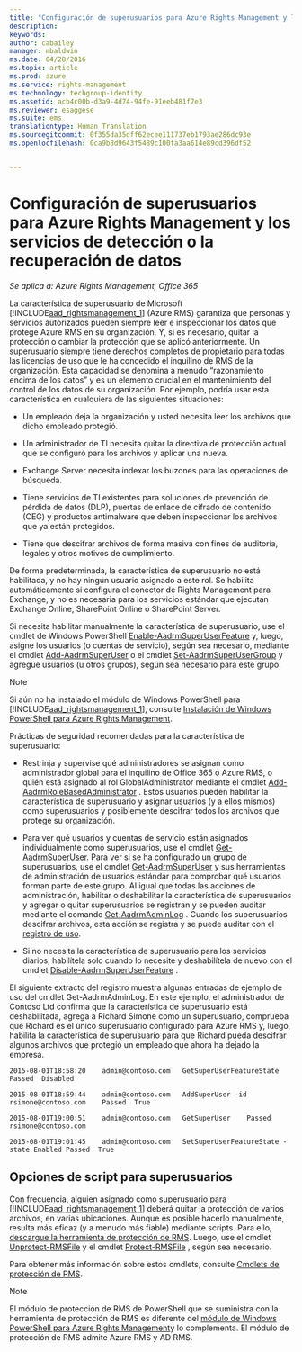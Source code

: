 ```yaml
---
title: "Configuración de superusuarios para Azure Rights Management y los servicios de detección o la recuperación de datos | Azure RMS"
description: 
keywords: 
author: cabailey
manager: mbaldwin
ms.date: 04/28/2016
ms.topic: article
ms.prod: azure
ms.service: rights-management
ms.technology: techgroup-identity
ms.assetid: acb4c00b-d3a9-4d74-94fe-91eeb481f7e3
ms.reviewer: esaggese
ms.suite: ems
translationtype: Human Translation
ms.sourcegitcommit: 0f355da35dff62ecee111737eb1793ae286dc93e
ms.openlocfilehash: 0ca9b8d9643f5489c100fa3aa614e89cd396df52


---
```


# Configuración de superusuarios para Azure Rights Management y los servicios de detección o la recuperación de datos

*Se aplica a: Azure Rights Management, Office 365*

La característica de superusuario de Microsoft [!INCLUDE[aad_rightsmanagement_1](../includes/aad_rightsmanagement_1_md.md)] (Azure RMS) garantiza que personas y servicios autorizados pueden siempre leer e inspeccionar los datos que protege Azure RMS en su organización. Y, si es necesario, quitar la protección o cambiar la protección que se aplicó anteriormente. Un superusuario siempre tiene derechos completos de propietario para todas las licencias de uso que le ha concedido el inquilino de RMS de la organización. Esta capacidad se denomina a menudo “razonamiento encima de los datos” y es un elemento crucial en el mantenimiento del control de los datos de su organización. Por ejemplo, podría usar esta característica en cualquiera de las siguientes situaciones:

-   Un empleado deja la organización y usted necesita leer los archivos que dicho empleado protegió.

-   Un administrador de TI necesita quitar la directiva de protección actual que se configuró para los archivos y aplicar una nueva.

-   Exchange Server necesita indexar los buzones para las operaciones de búsqueda.

-   Tiene servicios de TI existentes para soluciones de prevención de pérdida de datos (DLP), puertas de enlace de cifrado de contenido (CEG) y productos antimalware que deben inspeccionar los archivos que ya están protegidos.

-   Tiene que descifrar archivos de forma masiva con fines de auditoría, legales y otros motivos de cumplimiento.

De forma predeterminada, la característica de superusuario no está habilitada, y no hay ningún usuario asignado a este rol. Se habilita automáticamente si configura el conector de Rights Management para Exchange, y no es necesaria para los servicios estándar que ejecutan Exchange Online, SharePoint Online o SharePoint Server.

Si necesita habilitar manualmente la característica de superusuario, use el cmdlet de Windows PowerShell [Enable-AadrmSuperUserFeature](https://msdn.microsoft.com/library/azure/dn629400.aspx) y, luego, asigne los usuarios (o cuentas de servicio), según sea necesario, mediante el cmdlet [Add-AadrmSuperUser](https://msdn.microsoft.com/library/azure/dn629411.aspx) o el cmdlet [Set-AadrmSuperUserGroup](https://msdn.microsoft.com/library/azure/mt653943.aspx) y agregue usuarios (u otros grupos), según sea necesario para este grupo. 

> [!NOTE]
> Si aún no ha instalado el módulo de Windows PowerShell para [!INCLUDE[aad_rightsmanagement_1](../includes/aad_rightsmanagement_1_md.md)], consulte [Instalación de Windows PowerShell para Azure Rights Management](install-powershell.md).

Prácticas de seguridad recomendadas para la característica de superusuario:

-   Restrinja y supervise qué administradores se asignan como administrador global para el inquilino de Office 365 o Azure RMS, o quién está asignado al rol GlobalAdministrator mediante el cmdlet [Add-AadrmRoleBasedAdministrator](https://msdn.microsoft.com/library/azure/dn629417.aspx) . Estos usuarios pueden habilitar la característica de superusuario y asignar usuarios (y a ellos mismos) como superusuarios y posiblemente descifrar todos los archivos que protege su organización.

-   Para ver qué usuarios y cuentas de servicio están asignados individualmente como superusuarios, use el cmdlet [Get-AadrmSuperUser](https://msdn.microsoft.com/library/azure/dn629408.aspx). Para ver si se ha configurado un grupo de superusuarios, use el cmdlet [Get-AadrmSuperUser](https://msdn.microsoft.com/library/azure/mt653942.aspx) y sus herramientas de administración de usuarios estándar para comprobar qué usuarios forman parte de este grupo. Al igual que todas las acciones de administración, habilitar o deshabilitar la característica de superusuarios y agregar o quitar superusuarios se registran y se pueden auditar mediante el comando [Get-AadrmAdminLog](https://msdn.microsoft.com/library/azure/dn629430.aspx) . Cuando los superusuarios descifrar archivos, esta acción se registra y se puede auditar con el [registro de uso](log-analyze-usage.md).

-   Si no necesita la característica de superusuario para los servicios diarios, habilítela solo cuando lo necesite y deshabilítela de nuevo con el cmdlet [Disable-AadrmSuperUserFeature](https://msdn.microsoft.com/library/azure/dn629428.aspx) .

El siguiente extracto del registro muestra algunas entradas de ejemplo de uso del cmdlet Get-AadrmAdminLog. En este ejemplo, el administrador de Contoso Ltd confirma que la característica de superusuario está deshabilitada, agrega a Richard Simone como un superusuario, comprueba que Richard es el único superusuario configurado para Azure RMS y, luego, habilita la característica de superusuario para que Richard pueda descifrar algunos archivos que protegió un empleado que ahora ha dejado la empresa.

`2015-08-01T18:58:20    admin@contoso.com   GetSuperUserFeatureState    Passed  Disabled`

`2015-08-01T18:59:44    admin@contoso.com   AddSuperUser -id rsimone@contoso.com    Passed  True`

`2015-08-01T19:00:51    admin@contoso.com   GetSuperUser    Passed  rsimone@contoso.com`

`2015-08-01T19:01:45    admin@contoso.com   SetSuperUserFeatureState -state Enabled Passed  True`

## Opciones de script para superusuarios
Con frecuencia, alguien asignado como superusuario para [!INCLUDE[aad_rightsmanagement_1](../includes/aad_rightsmanagement_1_md.md)] deberá quitar la protección de varios archivos, en varias ubicaciones. Aunque es posible hacerlo manualmente, resulta más eficaz (y a menudo más fiable) mediante scripts. Para ello, [descargue la herramienta de protección de RMS](http://www.microsoft.com/en-us/download/details.aspx?id=47256). Luego, use el cmdlet  [Unprotect-RMSFile](https://msdn.microsoft.com/library/azure/mt433200.aspx) y el cmdlet [Protect-RMSFile](https://msdn.microsoft.com/library/azure/mt433201.aspx) , según sea necesario.

Para obtener más información sobre estos cmdlets, consulte [Cmdlets de protección de RMS](https://msdn.microsoft.com/library/azure/mt433195.aspx).

> [!NOTE]
> El módulo de protección de RMS de PowerShell que se suministra con la herramienta de protección de RMS es diferente del [módulo de Windows PowerShell para Azure Rights Management](administer-powershell.md)y lo complementa. El módulo de protección de RMS admite Azure RMS y AD RMS.





<!--HONumber=Jun16_HO4-->


